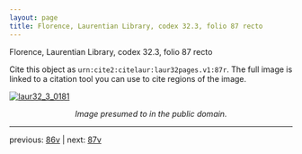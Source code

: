 ```yaml
---
layout: page
title: Florence, Laurentian Library, codex 32.3, folio 87 recto
---
```


Florence, Laurentian Library, codex 32.3, folio 87 recto

Cite this object as `urn:cite2:citelaur:laur32pages.v1:87r`.  The full image is linked to a citation tool you can use to cite regions of the image.

[![laur32_3_0181](http://www.homermultitext.org/iipsrv?IIIF=/project/homer/pyramidal/deepzoom/citelaur/laur32imgs/v1/laur32_3_0181.tif/full/800,/0/default.jpg)](http://www.homermultitext.org/ict2/?urn=urn:cite2:citelaur:laur32imgs.v1:laur32_3_0181) 

<p style="text-align: center; font-style: italic;">Image presumed to in the public domain.</p>

---

previous: [86v](../86v/) | next: [87v](../87v/)